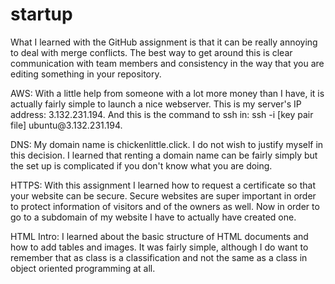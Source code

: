 # startup

<p> What I learned with the GitHub assignment is that it can be really annoying to deal with merge conflicts. The best way to get around this is clear communication with team members and consistency in the way that you are editing something in your repository.</p> 

<p> AWS: With a little help from someone with a lot more money than I have, it is actually fairly simple to launch a nice webserver. This is my server's IP address: 3.132.231.194. And this is the command to ssh in: ssh -i [key pair file] ubuntu@3.132.231.194. </p>

<p> DNS: My domain name is chickenlittle.click. I do not wish to justify myself in this decision. I learned that renting a domain name can be fairly simply but the set up is complicated if you don't know what you are doing. </p>

<p> HTTPS: With this assignment I learned how to request a certificate so that your website can be secure. Secure websites are super important in order to protect information of visitors and of the owners as well. Now in order to go to a subdomain of my website I have to actually have created one. </p>

<p> HTML Intro: I learned about the basic structure of HTML documents and how to add tables and images. It was fairly simple, although I do want to remember that as class is a classification and not the same as a class in object oriented programming at all. </p>
